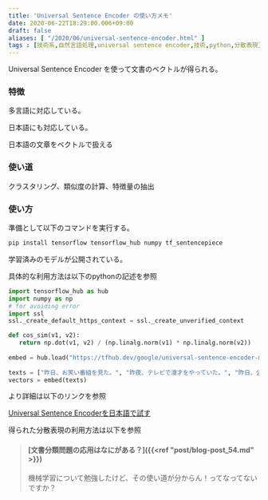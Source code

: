 ```yaml
---
title: 'Universal Sentence Encoder の使い方メモ'
date: 2020-06-22T18:29:00.006+09:00
draft: false
aliases: [ "/2020/06/universal-sentence-encoder.html" ]
tags : [技術系,自然言語処理,universal sentence encoder,技術,python,分散表現]
---
```


Universal Sentence Encoder を使って文書のベクトルが得られる。

### 特徴

多言語に対応している。

日本語にも対応している。

  

日本語の文章をベクトルで扱える

### 使い道

クラスタリング、類似度の計算、特徴量の抽出

### 使い方

準備として以下のコマンドを実行する。

```sh
pip install tensorflow tensorflow_hub numpy tf_sentencepiece   
```

学習済みのモデルが公開されている。

具体的な利用方法は以下のpythonの記述を参照

```py
import tensorflow_hub as hub  
import numpy as np  
# for avoiding error  
import ssl  
ssl._create_default_https_context = ssl._create_unverified_context  

def cos_sim(v1, v2):  
   return np.dot(v1, v2) / (np.linalg.norm(v1) * np.linalg.norm(v2))  
  
embed = hub.load("https://tfhub.dev/google/universal-sentence-encoder-multilingual/3")  
  
texts = ["昨日、お笑い番組を見た。", "昨夜、テレビで漫才をやっていた。", "昨日、公園に行った。", "I saw a comedy show last night.", "Yesterday, I went to the park."]  
vectors = embed(texts)  
```

より詳細は以下のリンクを参照

[Universal Sentence Encoderを日本語で試す](https://qiita.com/kenta1984/items/9613da23766a2578a27a)

得られた分散表現の利用方法は以下を参照

> #### [文書分類問題の応用はなにがある？]({{<ref "post/blog-post_54.md" >}})
> 
> 機械学習について勉強したけど、その使い道が分からん！ってなってないですか？

